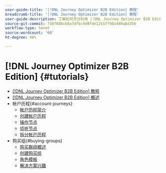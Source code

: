 ```yaml
---
user-guide-title: '[!DNL Journey Optimizer B2B Edition] 教程'
breadcrumb-title: '[!DNL Journey Optimizer B2B Edition] 教程'
user-guide-description: 了解如何充分利用 [!DNL Journey Optimizer B2B Edition]。 使用内置生成式 AI 和行业领先的自动化功能来协调帐户和购买群组历程，以最大限度地满足特定产品的需求。
source-git-commit: 758f888cb0a7dfbc9d8fde1255ff90a4d9a8d356
workflow-type: tm+mt
source-wordcount: '60'
ht-degree: 46%

---
```



# [!DNL Journey Optimizer B2B Edition] {#tutorials}

+ [[!DNL Journey Optimizer B2B Edition] 教程](overview.md)
+ [[!DNL Journey Optimizer B2B Edition] 概述](/help/overview-video.md)
+ 帐户历程{#account-journeys}
   + [帐户历程简介](/help/account-journeys/introducing-account-journeys.md)
   + [创建帐户历程](/help/account-journeys/create-an-account-journey.md)
   + [操作节点](/help/account-journeys/action-node.md)
   + [侦听节点](/help/account-journeys/listen-node.md)
   + [拆分帐户历程](/help/account-journeys/split-account-journey.md)
+ 购买组{#buying-groups}
   + [购买群组概述](/help/buying-groups/buying-groups-overview.md)
   + [创建购买组](/help/buying-groups/create-a-buying-group.md)
   + [角色模板](/help/buying-groups/role-templates.md)
   + [解决方案兴趣](/help/buying-groups/solution-interest.md)
